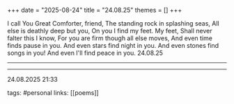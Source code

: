 +++
date = "2025-08-24"
title = "24.08.25"
themes = []
+++

I call You Great Comforter, friend,
The standing rock in splashing seas,
All else is deathly deep but you,
On you I find my feet. My feet,
Shall never falter this I know,
For you are firm though all else moves,
And even time finds pause in you.
And even stars find night in you.
And even stones find songs in you!
And even I'll find peace in you.
24.08.25

---



---

24.08.2025 21:33

tags: #personal
links: [[poems]]

